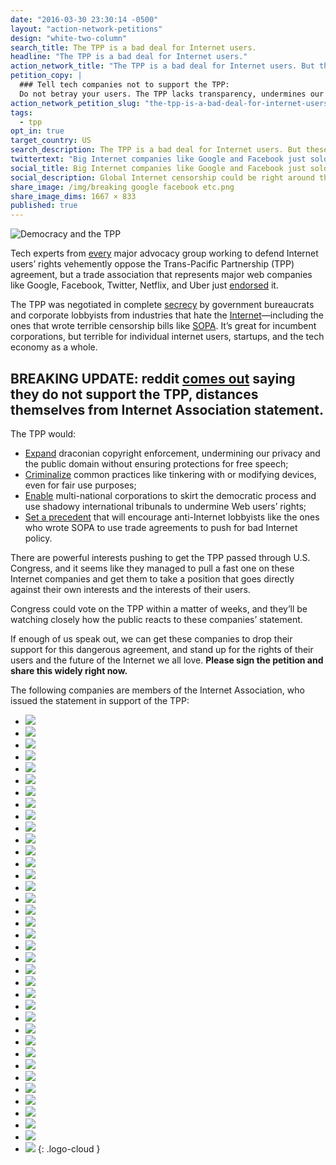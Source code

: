 ```yaml
---
date: "2016-03-30 23:30:14 -0500"
layout: "action-network-petitions"
design: "white-two-column"
search_title: The TPP is a bad deal for Internet users.
headline: "The TPP is a bad deal for Internet users."
action_network_title: "The TPP is a bad deal for Internet users. But these tech companies just endorsed it."
petition_copy: |
  ### Tell tech companies not to support the TPP:
  Do not betray your users. The TPP lacks transparency, undermines our basic rights, and harms free speech and innovation. Drop your support now.
action_network_petition_slug: "the-tpp-is-a-bad-deal-for-internet-users-but-these-tech-companies-just-endorsed-it"
tags:
  - tpp
opt_in: true
target_country: US
search_description: The TPP is a bad deal for Internet users. But these tech companies just endorsed it.
twittertext: "Big Internet companies like Google and Facebook just sold you out—Global Internet censorship could be right around the corner."
social_title: Big Internet companies like Google and Facebook just sold you out.
social_description: Global Internet censorship could be right around the corner.
share_image: /img/breaking google facebook etc.png
share_image_dims: 1667 × 833
published: true
---
```


![Democracy and the TPP](/images/petitions/2016/ia-tpp/protest.jpg)

Tech experts from [every](https://www.stopfasttrack.com/#orgs) major advocacy group working to defend Internet users’ rights vehemently oppose the Trans-Pacific Partnership (TPP) agreement, but a trade association that represents major web companies like Google, Facebook, Twitter, Netflix, and Uber just [endorsed](https://internetassociation.org/033016tpp/) it.

The TPP was negotiated in complete [secrecy](http://www.theguardian.com/media-network/2015/may/08/trans-pacific-partnership-obama-irony) by government bureaucrats and corporate lobbyists from industries that hate the [Internet](https://www.techdirt.com/articles/20150605/11483831239/revealed-emails-show-how-industry-lobbyists-basically-wrote-tpp.shtml)—including the ones that wrote terrible censorship bills like [SOPA](http://sopastrike.com). It’s great for incumbent corporations, but terrible for individual internet users, startups, and the tech economy as a whole.

## BREAKING UPDATE: reddit [comes out](https://twitter.com/reddit/status/715349463628288002) saying they do not support the TPP, distances themselves from Internet Association statement.

The TPP would:

* [Expand](http://blog.wikimedia.org/2016/02/03/tpp-problematic-partnership/) draconian copyright enforcement, undermining our privacy and the public domain without ensuring protections for free speech;
* [Criminalize](https://www.eff.org/deeplinks/2016/02/new-infographic-tpp-and-your-digital-rights) common practices like tinkering with or modifying devices, even for fair use purposes;
* [Enable](https://www.eff.org/deeplinks/2015/04/leaked-tpp-investment-chapter-reveals-serious-threat-user-safeguards) multi-national corporations to skirt the democratic process and use shadowy international tribunals to undermine Web users’ rights;
* [Set a precedent](http://www.theguardian.com/commentisfree/2015/nov/06/clock-ticking-time-bomb-blow-up-free-internet-tpp) that will encourage anti-Internet lobbyists like the ones who wrote SOPA to use trade agreements to push for bad Internet policy.

There are powerful interests pushing to get the TPP passed through U.S. Congress, and it seems like they managed to pull a fast one on these Internet companies and get them to take a position that goes directly against their own interests and the interests of their users.

Congress could vote on the TPP within a matter of weeks, and they’ll be watching closely how the public reacts to these companies’ statement.

If enough of us speak out, we can get these companies to drop their support for this dangerous agreement, and stand up for the rights of their users and the future of the Internet we all love. **Please sign the petition and share this widely right now.**

The following companies are members of the Internet Association, who issued the statement in support of the TPP:

- ![](/images/petitions/2016/ia-tpp/airbnbnew.png)
- ![](/images/petitions/2016/ia-tpp/MemberLogos_220x100_0014_amazon.jpg)
- ![](/images/petitions/2016/ia-tpp/coinbase.jpg)
- ![](/images/petitions/2016/ia-tpp/DD_web_logo.png)
- ![](/images/petitions/2016/ia-tpp/dropbox1.png)
- ![](/images/petitions/2016/ia-tpp/ebayMemberLogos_220x100.png)
- ![](/images/petitions/2016/ia-tpp/etsy.png)
- ![](/images/petitions/2016/ia-tpp/expedia.png)
- ![](/images/petitions/2016/ia-tpp/facebook.png)
- ![](/images/petitions/2016/ia-tpp/fanduel.png)
- ![](/images/petitions/2016/ia-tpp/google.png)
- ![](/images/petitions/2016/ia-tpp/groupon.png)
- ![](/images/petitions/2016/ia-tpp/handy_logo.png)
- ![](/images/petitions/2016/ia-tpp/MemberLogos_220x100_0017_iac.jpg)
- ![](/images/petitions/2016/ia-tpp/intuit_small.png)
- ![](/images/petitions/2016/ia-tpp/MemberLogos_220x100_0001_linkedin.jpg)
- ![](/images/petitions/2016/ia-tpp/lyft.png)
- ![](/images/petitions/2016/ia-tpp/monster1.png)
- ![](/images/petitions/2016/ia-tpp/netflix.png)
- ![](/images/petitions/2016/ia-tpp/Pandora.png)
- ![](/images/petitions/2016/ia-tpp/paypal.png)
- ![](/images/petitions/2016/ia-tpp/Pinterest.jpg)
- ![](/images/petitions/2016/ia-tpp/practicefusion.png)
- ![](/images/petitions/2016/ia-tpp/MemberLogos_220x100_0012_rackspace.jpg)
- ![](/images/petitions/2016/ia-tpp/reddit_x.png)
- ![](/images/petitions/2016/ia-tpp/salesforce.png)
- ![](/images/petitions/2016/ia-tpp/Snapchat.jpg)
- ![](/images/petitions/2016/ia-tpp/spotify.png)
- ![](/images/petitions/2016/ia-tpp/surveymonkey.png)
- ![](/images/petitions/2016/ia-tpp/tenx.png)
- ![](/images/petitions/2016/ia-tpp/tripadvisor.png)
- ![](/images/petitions/2016/ia-tpp/twitter.png)
- ![](/images/petitions/2016/ia-tpp/uber.png)
- ![](/images/petitions/2016/ia-tpp/MemberLogos_220x100.jpg)
- ![](/images/petitions/2016/ia-tpp/yelp.png)
- ![](/images/petitions/2016/ia-tpp/zenefits_website.png)
- ![](/images/petitions/2016/ia-tpp/zynga.png)
{: .logo-cloud }

